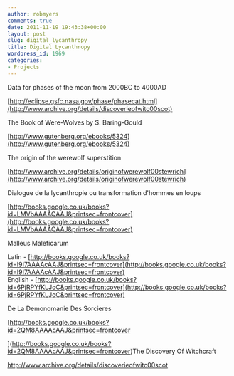 ```yaml
---
author: robmyers
comments: true
date: 2011-11-19 19:43:38+00:00
layout: post
slug: digital_lycanthropy
title: Digital Lycanthropy
wordpress_id: 1969
categories:
- Projects
---
```


Data for phases of the moon from 2000BC to 4000AD  
  
[http://eclipse.gsfc.nasa.gov/phase/phasecat.html](http://www.archive.org/details/discoverieofwitc00scot)  
  
The Book of Were-Wolves by S. Baring-Gould  
  
[http://www.gutenberg.org/ebooks/5324](http://www.gutenberg.org/ebooks/5324)  
  
The origin of the werewolf superstition  
  
[http://www.archive.org/details/originofwerewolf00stewrich](http://www.archive.org/details/originofwerewolf00stewrich)  
  
Dialogue de la lycanthropie ou transformation d'hommes en loups  
  
[http://books.google.co.uk/books?id=LMVbAAAAQAAJ&printsec=frontcover](http://books.google.co.uk/books?id=LMVbAAAAQAAJ&printsec=frontcover)  
  
Malleus Maleficarum  
  
Latin - [http://books.google.co.uk/books?id=I9I7AAAAcAAJ&printsec=frontcover](http://books.google.co.uk/books?id=I9I7AAAAcAAJ&printsec=frontcover)  
English - [http://books.google.co.uk/books?id=6PjRPYfKLJoC&printsec=frontcover](http://books.google.co.uk/books?id=6PjRPYfKLJoC&printsec=frontcover)  
  
De La Demonomanie Des Sorcieres  
  
[http://books.google.co.uk/books?id=2QM8AAAAcAAJ&printsec=frontcover  
  
](http://books.google.co.uk/books?id=2QM8AAAAcAAJ&printsec=frontcover)The Discovery Of Witchcraft  
  
[http://www.archive.org/details/discoverieofwitc00scot  
](http://www.archive.org/details/discoverieofwitc00scot)  


